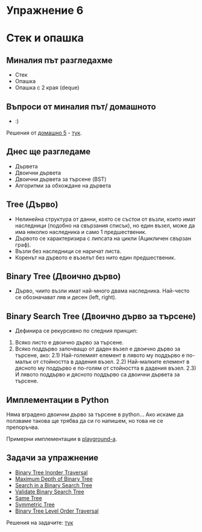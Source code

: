 # Упражнение 6

# Стек и опашка

## Миналия път разгледахме

- Стек
- Опашка
- Опашка с 2 края (deque)

## Въпроси от миналия път/ домашното

- :)

Решения от [домашно 5](https://hackerrank.com/contests/sda-ad-hw-5-2023) - [тук](https://github.com/TeogopK/SDA-solved/tree/main/Homeworks/hw5).

## Днес ще разгледаме

- Дървета
- Двоични дървета
- Двоични дървета за търсене (BST)
- Алгоритми за обхождане на дървета

## Tree (Дърво)

- Нелинейна структура от данни, която се състои от възли, които имат наследници (подобно на свързания списък), но един възел, може да има няколко наследника и само 1 предшественик.
- Дървото се характеризира с липсата на цикли (Ацикличен свързан граф).
- Възли без наследници се наричат листа.
- Коренът на дървото е възелът без нито един предшественик.

## Binary Tree (Двоично дърво)

- Дърво, чиито възли имат най-много двама наследника. Най-често се обозначават ляв и десен (left, right).

## Binary Search Tree (Двоично дърво за търсене)

- Дефинира се рекурсивно по следния принцип:
1) Всяко листо е двоично дърво за търсене.
2) Всяко поддърво започващо от даден възел е двоично дърво за търсене, ако:
2.1) Най-големият елемент в лявото му поддърво е по-малък от стойността в дадения възел.
2.2) Най-малките елемент в дясното му поддърво е по-голям от стойността в дадения възел.
2.3) И лявото поддърво и дясното поддърво са двоични дървета за търсене.

## Имплементации в Python

Няма вградено двоични дърво за търсене в python... Ако искаме да ползваме такова ще трябва да си го напишем, но това не се препоръчва.


Примерни имплементации в [playground-а](playground_07.ipynb).

## Задачи за упражнение

- [Binary Tree Inorder Traversal](https://leetcode.com/problems/binary-tree-inorder-traversal/description/)
- [Maximum Depth of Binary Tree](https://leetcode.com/problems/maximum-depth-of-binary-tree/)
- [Search in a Binary Search Tree](https://leetcode.com/problems/search-in-a-binary-search-tree/description/)
- [Validate Binary Search Tree](https://leetcode.com/problems/validate-binary-search-tree/description/)
- [Same Tree](https://leetcode.com/problems/same-tree/)
- [Symmetric Tree](https://leetcode.com/problems/symmetric-tree/)
- [Binary Tree Level Order Traversal](https://leetcode.com/problems/binary-tree-level-order-traversal/)

Решения на задачите: [тук](https://github.com/TeogopK/SDA-solved/tree/main/Seminar/sem_07)